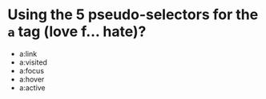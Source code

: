 # Using the 5 pseudo-selectors for the <code>a</code> tag (love f... hate)?

- a:link
- a:visited
- a:focus
- a:hover
- a:active